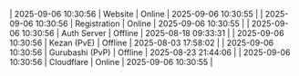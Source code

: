 | 2025-09-06 10:30:56 | Website | Online | 2025-09-06 10:30:55 |
| 2025-09-06 10:30:56 | Registration | Online | 2025-09-06 10:30:55 |
| 2025-09-06 10:30:56 | Auth Server | Offline | 2025-08-18 09:33:31 |
| 2025-09-06 10:30:56 | Kezan (PvE) | Offline | 2025-08-03 17:58:02 |
| 2025-09-06 10:30:56 | Gurubashi (PvP) | Offline | 2025-08-23 21:44:06 |
| 2025-09-06 10:30:56 | Cloudflare | Online | 2025-09-06 10:30:55 |
